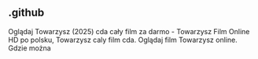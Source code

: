 ## .github

Oglądaj Towarzysz (2025) cda cały film za darmo - Towarzysz Film Online HD  po polsku, Towarzysz caly film cda. Oglądaj film Towarzysz online. Gdzie można 
